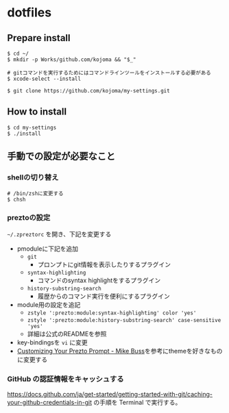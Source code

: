 # dotfiles

## Prepare install

```
$ cd ~/
$ mkdir -p Works/github.com/kojoma && "$_"

# gitコマンドを実行するためにはコマンドラインツールをインストールする必要がある
$ xcode-select --install

$ git clone https://github.com/kojoma/my-settings.git
```

## How to install

```
$ cd my-settings
$ ./install
```

## 手動での設定が必要なこと

### shellの切り替え

```
# /bin/zshに変更する
$ chsh
```

### preztoの設定

`~/.zpreztorc` を開き、下記を変更する

- pmoduleに下記を追加
  - `git`
    - プロンプトにgit情報を表示したりするプラグイン
  - `syntax-highlighting`
    - コマンドのsyntax highlightをするプラグイン
  - `history-substring-search`
    - 履歴からのコマンド実行を便利にするプラグイン
- module用の設定を追記
  - `zstyle ':prezto:module:syntax-highlighting' color 'yes'`
  - `zstyle ':prezto:module:history-substring-search' case-sensitive 'yes'`
  - 詳細は公式のREADMEを参照
- key-bindingsを `vi` に変更
- [Customizing Your Prezto Prompt - Mike Buss](https://mikebuss.com/2014/04/07/customizing-prezto/)を参考にthemeを好きなものに変更する

### GitHub の認証情報をキャッシュする

https://docs.github.com/ja/get-started/getting-started-with-git/caching-your-github-credentials-in-git の手順を Terminal で実行する。

